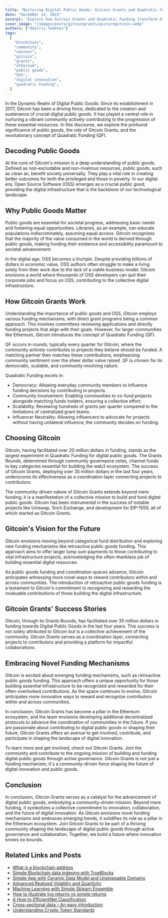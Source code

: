 ```yaml
---
title: "Nurturing Digital Public Goods: Gitcoin Grants and Quadratic Funding"
date: "December 14, 2023"
excerpt: "Explore how Gitcoin Grants and Quadratic Funding transform digital public goods. Discover how Gitcoin empowers communities to collaboratively fund and build."
cover_image: "/images/posts/gitcoingrants/picturegitcoin.webp"
authors: ["dmitrii-fedotov"]
tags:
  [
    "blockchain",
    "community",
    "content",
    "gitcoin",
    "grants",
    "ethereum",
    "public goods",
    "OSS",
    "digital innovation",
    "quadratic Funding",
  ]
---
```


In the Dynamic Realm of Digital Public Goods:
Since its establishment in 2017, Gitcoin has been a driving force, dedicated to the creation and sustenance of crucial digital public goods. It has played a central role in nurturing a vibrant community actively contributing to the progression of these essential resources. In this discourse, we explore the profound significance of public goods, the role of Gitcoin Grants, and the revolutionary concept of Quadratic Funding (QF).

## Decoding Public Goods

At the core of Gitcoin's mission is a deep understanding of public goods. Defined as non-excludable and non-rivalrous resources, public goods, such as clean air, benefit society universally. They play a vital role in creating better outcomes for both the privileged and those in poverty. In our digital era, Open Source Software (OSS) emerges as a crucial public good, providing the digital infrastructure that is the backbone of our technological landscape.

## Why Public Goods Matter

Public goods are essential for societal progress, addressing basic needs and fostering equal opportunities. Libraries, as an example, can educate populations indiscriminately, assuming equal access. Gitcoin recognizes that the majority of the value consumed in the world is derived through public goods, making funding their existence and accessibility paramount to societal advancement.

In the digital age, OSS becomes a linchpin. Despite providing billions of dollars in economic value, OSS authors often struggle to make a living solely from their work due to the lack of a viable business model. Gitcoin envisions a world where thousands of OSS developers can quit their corporate jobs and focus on OSS, contributing to the collective digital infrastructure.

## How Gitcoin Grants Work

Understanding the importance of public goods and OSS, Gitcoin employs various funding mechanisms, with direct grant programs being a common approach. This involves committees reviewing applications and directly funding projects that align with their goals. However, for larger communities like Ethereum, Gitcoin introduces the concept of Quadratic Funding (QF).

QF occurs in rounds, typically every quarter for Gitcoin, where the community actively contributes to projects they believe should be funded. A matching partner then matches these contributions, emphasizing community sentiment over the sheer dollar value raised. QF is chosen for its democratic, scalable, and community-involving nature.

Quadratic Funding excels in:

- Democracy: Allowing everyday community members to influence funding decisions by contributing to projects.
- Community Involvement: Enabling communities to co-fund projects alongside matching funds holders, ensuring a collective effort.
- Scalability: Reviewing hundreds of grants per quarter compared to the limitations of centralized grant teams.
- Influencer Neutrality: Allowing influencers to advocate for projects without having unilateral influence; the community decides on funding.

## Choosing Gitcoin

Gitcoin, having facilitated over 20 million dollars in funding, stands as the largest experiment in Quadratic Funding for digital public goods. The Grants Rounds, determined through community governance votes, channel funds to key categories essential for building the web3 ecosystem. The success of Gitcoin Grants, deploying over 35 million dollars in the last four years, underscores its effectiveness as a coordination layer connecting projects to contributors.

The community-driven nature of Gitcoin Grants extends beyond mere funding; it is a manifestation of a collective mission to build and fund digital public goods. Gitcoin has been instrumental in the success of notable projects like Uniswap, 1inch Exchange, and development for EIP-1559, all of which started as Gitcoin Grants.

## Gitcoin's Vision for the Future

Gitcoin envisions moving beyond categorical fund distribution and exploring new funding mechanisms like retroactive public goods funding. This approach aims to offer larger lump sum payments to those contributing to vital infrastructure projects, acknowledging the often-thankless job of building essential digital resources.

As public goods funding and coordination spaces advance, Gitcoin anticipates witnessing more novel ways to reward contributors within and across communities. The introduction of retroactive public goods funding is a testament to Gitcoin's commitment to recognizing and rewarding the invaluable contributions of those building the digital infrastructure.

## Gitcoin Grants' Success Stories

Gitcoin, through its Grants Rounds, has facilitated over 35 million dollars in funding towards Digital Public Goods in the last four years. This success is not solely attributed to Gitcoin but is a collective achievement of the community. Gitcoin Grants serves as a coordination layer, connecting projects to contributors and providing a platform for impactful collaborations.

## Embracing Novel Funding Mechanisms

Gitcoin is excited about emerging funding mechanisms, such as retroactive public goods funding. This approach offers a unique opportunity for those building essential infrastructure to be recognized and rewarded for their often-overlooked contributions. As the space continues to evolve, Gitcoin anticipates more innovative ways to reward and recognize contributors within and across communities.

In conclusion, Gitcoin Grants has become a pillar in the Ethereum ecosystem, and the team envisions developing additional decentralized protocols to advance the coordination of communities in the future. If you are passionate about contributing to digital public goods or shaping their future, Gitcoin Grants offers an avenue to get involved, contribute, and participate in shaping the landscape of digital innovation.

To learn more and get involved, check out Gitcoin Grants. Join the community and contribute to the ongoing mission of building and funding digital public goods through active governance. Gitcoin Grants is not just a funding mechanism; it's a community-driven force shaping the future of digital innovation and public goods.

## Conclusion

In conclusion, Gitcoin Grants serves as a catalyst for the advancement of digital public goods, embodying a community-driven mission. Beyond mere funding, it symbolizes a collective commitment to innovation, collaboration, and the future of digital innovation. As Gitcoin envisions novel funding mechanisms and embraces emerging trends, it solidifies its role as a pillar in the Ethereum ecosystem. Join Gitcoin Grants to be part of a thriving community shaping the landscape of digital public goods through active governance and collaboration. Together, we build a future where innovation knows no bounds.

## Related Links and Posts

- [What is a blockchain address](https://dspyt.com/what-is-blockchain-address)
- [Simple Blockchain data indexing with TrueBlocks](https://dspyt.com/blockchain-data-indexer-with-trueblocks)
- [Simple App with Ceramic Data Model and Unstoppable Domains](https://dspyt.com/simple-app-with-ceramic-data-model-and-unstoppable-domains)
- [Advanced Realized Volatility and Quarticity](https://dspyt.com/advanced-realized-volatility-and-quarticity)
- [Machine Learning with Simple Sklearn Ensemble](https://dspyt.com/machine-learning-simple-sklearn-ensemble)
- [How to illustrate log returns vs simple returns](https://dspyt.com/simple-returns-log-return-and-volatility-simple-introduction)
- [A How to EfficientNet Classification](https://dspyt.com/efficientnet-classification)
- [Cross-sectional data – An easy introduction](https://dspyt.com/cross-sectional-data-an-easy-introduction)
- [Understanding Crypto Token Standards](https://dspyt.com/understanding-crypto-token-standards)
